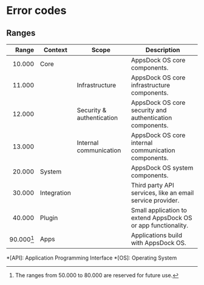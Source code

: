 # Error codes

## Ranges

| Range | Context | Scope | Description
| ----: | ------- | ----- | -----------
| 10.000 | Core | | AppsDock OS core components.
| 11.000 | | Infrastructure | AppsDock OS core infrastructure components.
| 12.000 | | Security & authentication | AppsDock OS core security and authentication components.
| 13.000 | | Internal communication | AppsDock OS core internal communication components.
| 20.000 | System | | AppsDock OS system components.
| 30.000 | Integration | | Third party API services, like an email service provider.
| 40.000 | Plugin | | Small application to extend AppsDock OS or app functionality.
| 90.000[^1] | Apps | | Applications build with AppsDock OS.

[^1]: The ranges from 50.000 to 80.000 are reserved for future use.

*[API]: Application Programming Interface
*[OS]: Operating System
